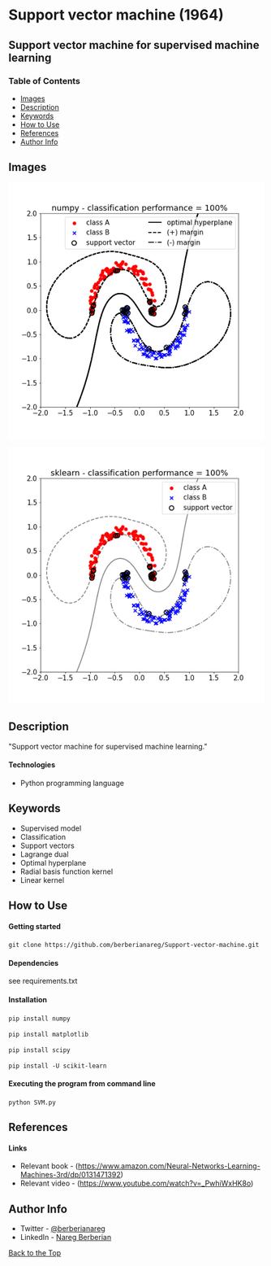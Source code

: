 # Support vector machine (1964)

## Support vector machine for supervised machine learning

### Table of Contents

- [Images](#images)
- [Description](#description)
- [Keywords](#keywords)
- [How to Use](#how-to-use)
- [References](#references)
- [Author Info](#author-info)

## Images

![](images/figure_1.png)

![](images/figure_2.png)

## Description

"Support vector machine for supervised machine learning."

#### Technologies

- Python programming language

## Keywords

 - Supervised model
 - Classification
 - Support vectors
 - Lagrange dual
 - Optimal hyperplane
 - Radial basis function kernel
 - Linear kernel

## How to Use

#### Getting started

`git clone https://github.com/berberianareg/Support-vector-machine.git`

#### Dependencies

see requirements.txt

#### Installation

`pip install numpy`

`pip install matplotlib`

`pip install scipy`

`pip install -U scikit-learn`

#### Executing the program from command line

`python SVM.py`

## References

#### Links

- Relevant book - (https://www.amazon.com/Neural-Networks-Learning-Machines-3rd/dp/0131471392)
- Relevant video - (https://www.youtube.com/watch?v=_PwhiWxHK8o)

## Author Info

- Twitter - [@berberianareg](https://twitter.com/BerberianNareg)
- LinkedIn - [Nareg Berberian](https://www.linkedin.com/in/nareg-berberian-phd-ab6759b9/)

[Back to the Top](#support-vector-machine-1995)


